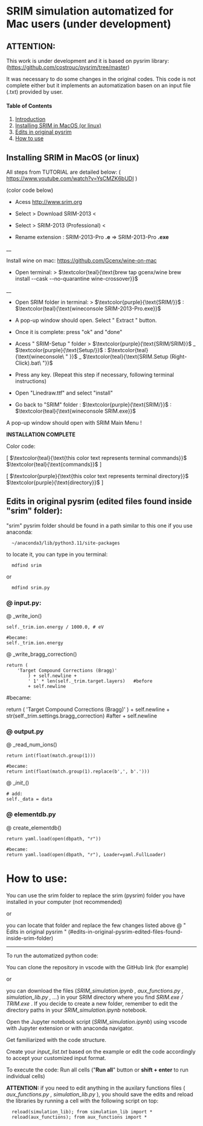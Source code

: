 # SRIM simulation automatized for Mac users (under development)

## ATTENTION:

This work is under development and it is based on pysrim library: (https://github.com/costrouc/pysrim/tree/master)

It was necessary to do some changes in the original codes. 
This code is not complete either but it implements an automatization basen on an input file (.txt) provided by user. 

#### Table of Contents
1. [Introduction](#ATTENTION)
2. [Installing SRIM in MacOS (or linux)](#installing-srim-in-macos-or-linux)
3. [Edits in original pysrim](#edits-in-original-pysrim-edited-files-found-inside-srim-folder)
4. [How to use](#how-to-use)

   
## Installing SRIM in MacOS (or linux)

All steps from TUTORIAL are detailed below: ( https://www.youtube.com/watch?v=YsCMZK6bUDI ) 

(color code below)

  - Acess http://www.srim.org
  
  - Select > Download SRIM-2013 <
  
  - Select > SRIM-2013 (Professional) <
  
  - Rename extension : SRIM-2013-Pro **.e** =>   SRIM-2013-Pro **.exe**

__

Install wine on mac: 
https://github.com/Gcenx/wine-on-mac
  - Open terminal: > $\textcolor{teal}{\text{brew tap gcenx/wine
brew install --cask --no-quarantine wine-crossover}}$

__

  - Open SRIM folder in terminal: >  $\textcolor{purple}{\text{SRIM/}}$ : $\textcolor{teal}{\text{wineconsole SRIM-2013-Pro.exe}}$ 

  - A pop-up window should open. Select " Extract " button. 

  - Once it is complete: press "ok" and "done"

  - Acess " SRIM-Setup " folder > $\textcolor{purple}{\text{SRIM/SRIM}}$ _ $\textcolor{purple}{\text{Setup/}}$ : $\textcolor{teal}{\text{wineconsole\ " }}$ _ $\textcolor{teal}{\text{SRIM.Setup (Right-Click).bat\ "}}$ 

  - Press any key. (Repeat this step if necessary, following terminal instructions)

  - Open "Linedraw.ttf" and select "install"

  - Go back to "SRIM" folder : $\textcolor{purple}{\text{SRIM/}}$ : $\textcolor{teal}{\text{wineconsole SRIM.exe}}$  

A pop-up window should open with SRIM Main Menu !
  
  **INSTALLATION COMPLETE**

Color code: 

 [ $\textcolor{teal}{\text{this color text represents terminal commands}}$ $\textcolor{teal}{\text{commands}}$ ]

 [ $\textcolor{purple}{\text{this color text represents terminal directory}}$ $\textcolor{purple}{\text{directory}}$ ]


## Edits in original pysrim (edited files found inside "srim" folder): 

"srim" pysrim folder should be found in a path similar to this one if you use anaconda:

      ~/anaconda3/lib/python3.11/site-packages

to locate it, you can type in you terminal:

      mdfind srim
      
or

      mdfind srim.py

### @ input.py:

@ _write_ion()

    self._trim.ion.energy / 1000.0, # eV

    #became:
    self._trim.ion.energy
    
@ _write_bragg_correction()

    return (
        'Target Compound Corrections (Bragg)'
            ) + self.newline + 
            ' 1' * len(self._trim.target.layers)   #before
            + self.newline

   #became:
   
   return (
        'Target Compound Corrections (Bragg)'
            ) + self.newline + 
            str(self._trim.settings.bragg_correction)    #after
            + self.newline

### @ output.py

@ _read_num_ions()

    return int(float(match.group(1)))

    #became:
    return int(float(match.group(1).replace(b',', b'.')))

@ \__init__()

    # add:
    self._data = data

### @ elementdb.py

@ create_elementdb()

    return yaml.load(open(dbpath, "r"))

    #became:
    return yaml.load(open(dbpath, "r"), Loader=yaml.FullLoader)


# How to use:

You can use the srim folder to replace the srim (pysrim) folder you have installed in your computer (not recommended)

or 

you can locate that folder and replace the few changes listed above @ " Edits in original pysrim " (#edits-in-original-pysrim-edited-files-found-inside-srim-folder)

__________________________________

To run the automatized python code: 

You can clone the repository in vscode with the GitHub link (for example)

or

you can download the files (_SRIM_simulation.ipynb , aux_functions.py , simulation_lib.py , ..._) in your SRIM directory where you find _SRIM.exe / TRIM.exe_ .
If you decide to create a new folder, remember to edit the directory paths in your _SRIM_simulation.ipynb_ notebook.


Open the Jupyter notebook script (_SRIM_simulation.ipynb_) using vscode with Jupyter extension or with anaconda navigator.

Get familiarized with the code structure.

Create your _input_list.txt_ based on the example or edit the code accordingly to accept your customized input format. 

To execute the code: 
Run all cells ("__Run all__" button or __shift + enter__ to run individual cells)

__ATTENTION:__ if you need to edit anything in the auxilary functions files ( _aux_functions.py , simulation_lib.py_ ), you should save the edits and reload the libraries by running a cell with the following script on top: 

      reload(simulation_lib); from simulation_lib import *  
      reload(aux_functions); from aux_functions import *



